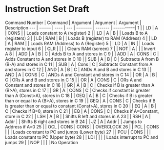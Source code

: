 # Instruction Set Draft #

Command Number | Command | Argument | Argument | Argument | Description
--- | ------ | ---- | --- | -------- | ------- | -----------|
1   |        | LD  |  A   | CONS |   | Loads constant to A (register)
2   |        | LD  |  A   |  B   |   | Loads B to A (registers)
3   |        | LD  | RAM  |  B   |   | Loads B (register) to RAM (Address)
4   |        | LD  |  A   | RAM  |   | Loads RAM (Address) to A (Register)
5   |        | LD  |  A   | IN   |   | Loads register to input
6   |        | CLR |      |      |   | Clears RAM (screen)
7   |        | NOT |  A   |      |   | Invert A
8   |        | ADD |  A   |  B   | C | Adds B to A and stores in C
9   |        | ADD |  A   | CONS | C | Adds Constant to A and stores in C
10  |        | SUB |  A   |  B   | C | Subtracts A from B (B-A) and stores in C
11  |        | SUB |  A   | Cons | C | Subtracts Constant from A and stores in C
12  |        | AND |  A   |  B   | C | ANDs A and B and stores in C
13  |        | AND |  A   | CONS | C | ANDs A and Constant and stores in C
14  |        | OR  |  A   |  B   | C | ORs A and B and stores in C
15  |        | OR  |  A   | CONS | C | ORs A and Constant and stores in C
16  |        | GR  |  A   |  B   | C | Checks if B is greater than A (B>A), stores in C
17  |        | GR  |  A   | CONS | C | Checks if constant is greater than A (Const>A), stores in C
18  |        | GEQ |  A   |  B   | C | Checks if B is greater than or equal to A (B>A), stores in C
19  |        | GEQ |  A   | CONS | C | Checks if B is greater than or equal to constant (Const>A), stores in C
20  |        | EQ  |  A   |  B   | C | Checks if B=0, store in C
21  |        | EQ  |  A   | CONS | C | Checks if A=Constant, store in C
22  |        | LSH |  A   |  B   |   | Shifts B left and stores in A
23  |        | RSH |  A   | Addr |   | Shifts B right and stores in B
24  |        | JZ  |  A   | Addr |   | Jumps to Address if A=0
25  |        | OCL | CONS | CONS |   | OVERCLOCK
26  |        | PCL | CONS |      |   | Loads constant to PC and jumps (Lower byte)
27  |        | PCU | CONS |      |   | Loads constant to PC (Upper byte)
28  |        | LDI |      |      |   | Loads interrupt to PC and jumps
29  |        | NOP |      |      |   | No Operation
